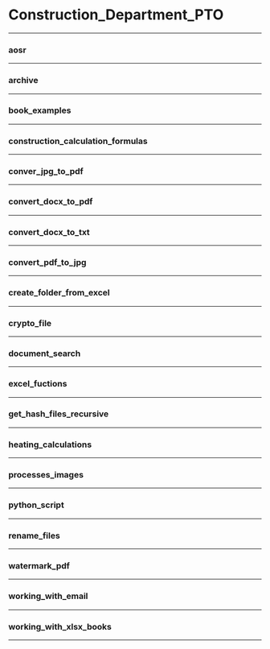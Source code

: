 # Construction_Department_PTO
***
  ### aosr
>
>>
***
  ### archive
>
>>
***
  ### book_examples
>
>>
***
  ### construction_calculation_formulas
>
>>
***
  ### conver_jpg_to_pdf
>
>>
***
  ### convert_docx_to_pdf
>
>>
***
  ### convert_docx_to_txt
>
>>
***
  ### convert_pdf_to_jpg
>
>>
***
  ### create_folder_from_excel
>
>>
***
  ### crypto_file
>
>>
***
  ### document_search
>
>>
***
  ### excel_fuctions
>
>>
***
  ### get_hash_files_recursive
>
>>
***
  ### heating_calculations
>
>>
***
  ### processes_images
>
>>
***
  ### python_script
>
>>
***
  ### rename_files
>
>>
***
  ### watermark_pdf
>
>>
***
  ### working_with_email
>
>>
***
  ### working_with_xlsx_books
>
>>
***


